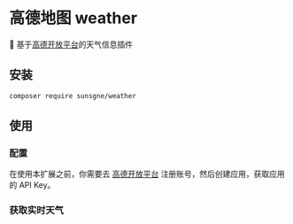 # 高德地图 weather 

:rainbow: 基于[高德开放平台](https://lbs.amap.com/dev/id/newuser)的天气信息插件

## 安装

```sh
composer require sunsgne/weather
```

## 使用

### 配置

在使用本扩展之前，你需要去 [高德开放平台](https://lbs.amap.com/dev/id/newuser) 注册账号，然后创建应用，获取应用的 API Key。

### 获取实时天气